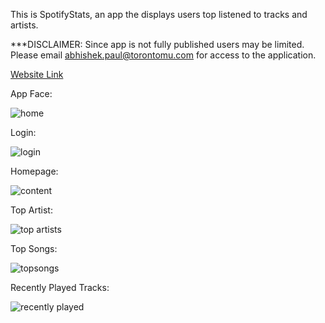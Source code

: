 This is SpotifyStats, an app the displays users top listened to tracks and artists.

***DISCLAIMER: Since app is not fully published users may be limited. Please email abhishek.paul@torontomu.com for 
access to the application. 

[Website Link](https://spotifystats2.herokuapp.com/)



App Face:

![home](https://user-images.githubusercontent.com/87787307/180896280-b975013f-7469-4d25-b91a-8eabaf74f11c.PNG)


Login:

![login](https://user-images.githubusercontent.com/87787307/180896672-a8ecc7ae-307f-44d9-8207-7fb886714a5d.png)


Homepage:

![content](https://user-images.githubusercontent.com/87787307/180896836-d20b919e-bb14-44ea-a25f-46879e3a6eb0.PNG)


Top Artist:

![top artists](https://user-images.githubusercontent.com/87787307/180896995-bb5d3224-cafb-494b-a5ee-2605b55e1f42.PNG)


Top Songs:

![topsongs](https://user-images.githubusercontent.com/87787307/180897094-ff67a482-4417-454b-900f-e64094949fea.PNG)


Recently Played Tracks:

![recently played](https://user-images.githubusercontent.com/87787307/180897276-51e501c0-4177-4b39-93a6-ac832e7c7f33.PNG)







